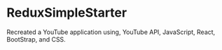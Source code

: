 # ReduxSimpleStarter

Recreated a YouTube application using, YouTube API, JavaScript, React, BootStrap, and CSS.


